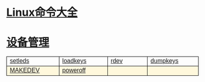 # [Linux命令大全](/linuxcommand/index)
# [设备管理](/linuxcommand/equipment_management/index)

<style type="text/css">
#customers{
	font-family:"Trebuchet MS", Arial, Helvetica, sans-serif;
	border: 1;
	width: 100%;
	border-collapse:collapse; 
}
#customers td, #customers th{
	width: 220;
	font-size:1em;
	border:1px solid #000000;
}

#customers tr.alt td{
	color:#000000;
	background-color:#FFF8DC;
}
</style>
<table  id="customers">
<tr>
	<td width="220"><a href="./#/linuxcommand/equipment_management/setleds">setleds</a></td>
	<td width="220"><a href="./#/linuxcommand/equipment_management/loadkeys">loadkeys</a></td>
	<td width="220"><a href="./#/linuxcommand/equipment_management/rdev">rdev</a></td>
	<td width="220"><a href="./#/linuxcommand/equipment_management/dumpkeys">dumpkeys</a></td>
</tr>
<tr class="alt">
	<td><a href="./#/linuxcommand/equipment_management/MAKEDEV">MAKEDEV</a></td>
	<td><a href="./#/linuxcommand/equipment_management/poweroff">poweroff</a></td>
	<td><a href="./#/linuxcommand/equipment_management"></a></td>
	<td><a href="./#/linuxcommand/equipment_management"></a></td>
</tr>
</table>
